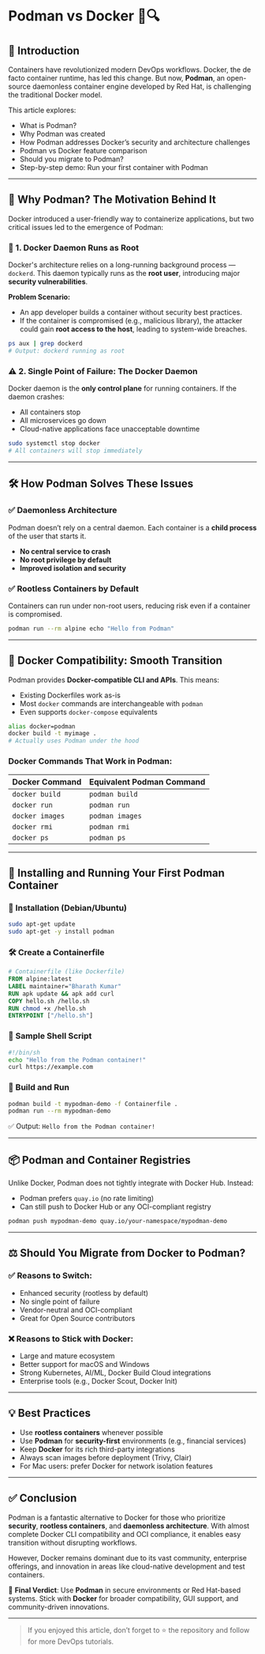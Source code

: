 # Podman vs Docker 🐳🔍  

## 🌟 Introduction

Containers have revolutionized modern DevOps workflows. Docker, the de facto container runtime, has led this change. But now, **Podman**, an open-source daemonless container engine developed by Red Hat, is challenging the traditional Docker model. 

This article explores:
- What is Podman?
- Why Podman was created
- How Podman addresses Docker’s security and architecture challenges
- Podman vs Docker feature comparison
- Should you migrate to Podman?
- Step-by-step demo: Run your first container with Podman

---

## 📌 Why Podman? The Motivation Behind It

Docker introduced a user-friendly way to containerize applications, but two critical issues led to the emergence of Podman:

### 🔐 1. Docker Daemon Runs as Root

Docker's architecture relies on a long-running background process — `dockerd`. This daemon typically runs as the **root user**, introducing major **security vulnerabilities**.

**Problem Scenario:**
- An app developer builds a container without security best practices.
- If the container is compromised (e.g., malicious library), the attacker could gain **root access to the host**, leading to system-wide breaches.

```bash
ps aux | grep dockerd
# Output: dockerd running as root
````

### ⚠️ 2. Single Point of Failure: The Docker Daemon

Docker daemon is the **only control plane** for running containers. If the daemon crashes:

* All containers stop
* All microservices go down
* Cloud-native applications face unacceptable downtime

```bash
sudo systemctl stop docker
# All containers will stop immediately
```

---

## 🛠️ How Podman Solves These Issues

### ✅ Daemonless Architecture

Podman doesn’t rely on a central daemon. Each container is a **child process** of the user that starts it.

* **No central service to crash**
* **No root privilege by default**
* **Improved isolation and security**

### ✅ Rootless Containers by Default

Containers can run under non-root users, reducing risk even if a container is compromised.

```bash
podman run --rm alpine echo "Hello from Podman"
```

---

## 🔁 Docker Compatibility: Smooth Transition

Podman provides **Docker-compatible CLI and APIs**. This means:

* Existing Dockerfiles work as-is
* Most `docker` commands are interchangeable with `podman`
* Even supports `docker-compose` equivalents

```bash
alias docker=podman
docker build -t myimage .
# Actually uses Podman under the hood
```

### Docker Commands That Work in Podman:

| Docker Command  | Equivalent Podman Command |
| --------------- | ------------------------- |
| `docker build`  | `podman build`            |
| `docker run`    | `podman run`              |
| `docker images` | `podman images`           |
| `docker rmi`    | `podman rmi`              |
| `docker ps`     | `podman ps`               |

---

## 🚀 Installing and Running Your First Podman Container

### 🧩 Installation (Debian/Ubuntu)

```bash
sudo apt-get update
sudo apt-get -y install podman
```

### 🛠️ Create a Containerfile

```Dockerfile
# Containerfile (like Dockerfile)
FROM alpine:latest
LABEL maintainer="Bharath Kumar"
RUN apk update && apk add curl
COPY hello.sh /hello.sh
RUN chmod +x /hello.sh
ENTRYPOINT ["/hello.sh"]
```

### 📜 Sample Shell Script

```bash
#!/bin/sh
echo "Hello from the Podman container!"
curl https://example.com
```

### 🔧 Build and Run

```bash
podman build -t mypodman-demo -f Containerfile .
podman run --rm mypodman-demo
```

✅ Output: `Hello from the Podman container!`

---

## 📦 Podman and Container Registries

Unlike Docker, Podman does not tightly integrate with Docker Hub. Instead:

* Podman prefers `quay.io` (no rate limiting)
* Can still push to Docker Hub or any OCI-compliant registry

```bash
podman push mypodman-demo quay.io/your-namespace/mypodman-demo
```

---

## ⚖️ Should You Migrate from Docker to Podman?

### ✅ Reasons to Switch:

* Enhanced security (rootless by default)
* No single point of failure
* Vendor-neutral and OCI-compliant
* Great for Open Source contributors

### ❌ Reasons to Stick with Docker:

* Large and mature ecosystem
* Better support for macOS and Windows
* Strong Kubernetes, AI/ML, Docker Build Cloud integrations
* Enterprise tools (e.g., Docker Scout, Docker Init)

---

## 💡 Best Practices

* Use **rootless containers** whenever possible
* Use **Podman** for **security-first** environments (e.g., financial services)
* Keep **Docker** for its rich third-party integrations
* Always scan images before deployment (Trivy, Clair)
* For Mac users: prefer Docker for network isolation features

---

## ✅ Conclusion

Podman is a fantastic alternative to Docker for those who prioritize **security**, **rootless containers**, and **daemonless architecture**. With almost complete Docker CLI compatibility and OCI compliance, it enables easy transition without disrupting workflows.

However, Docker remains dominant due to its vast community, enterprise offerings, and innovation in areas like cloud-native development and test containers.

📌 **Final Verdict**: Use **Podman** in secure environments or Red Hat-based systems. Stick with **Docker** for broader compatibility, GUI support, and community-driven innovations.

---

> If you enjoyed this article, don’t forget to ⭐️ the repository and follow for more DevOps tutorials.
